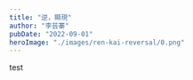 ```yaml
---
title: "逆，顯現"
author: "李芸蓁"
pubDate: "2022-09-01"
heroImage: "./images/ren-kai-reversal/0.png"
---
```


test